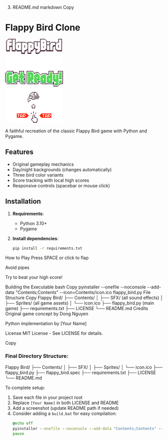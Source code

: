 3. README.md
markdown
Copy
# Flappy Bird Clone

![Game Screenshot](Contents/Sprites/message.png)

A faithful recreation of the classic Flappy Bird game with Python and Pygame.

## Features
- Original gameplay mechanics
- Day/night backgrounds (changes automatically)
- Three bird color variants
- Score tracking with local high scores
- Responsive controls (spacebar or mouse click)

## Installation

1. **Requirements**:
   - Python 3.10+
   - Pygame

2. **Install dependencies**:
   ```bash
   pip install -r requirements.txt
How to Play
Press SPACE or click to flap

Avoid pipes

Try to beat your high score!

Building the Executable
bash
Copy
pyinstaller --onefile --noconsole --add-data "Contents;Contents" --icon=Contents/icon.ico flappy_bird.py
File Structure
Copy
Flappy Bird/
├── Contents/
│   ├── SFX/ (all sound effects)
│   ├── Sprites/ (all game assets)
│   └── icon.ico
├── flappy_bird.py (main game)
├── requirements.txt
├── LICENSE
└── README.md
Credits
Original game concept by Dong Nguyen

Python implementation by [Your Name]

License
MIT License - See LICENSE for details.

Copy

### Final Directory Structure:
Flappy Bird/
├── Contents/
│ ├── SFX/
│ ├── Sprites/
│ └── icon.ico
├── flappy_bird.py
├── flappy_bird.spec
├── requirements.txt
├── LICENSE
└── README.md

To complete setup:
1. Save each file in your project root
2. Replace `[Your Name]` in both LICENSE and README
3. Add a screenshot (update README path if needed)
4. Consider adding a `build.bat` for easy compilation:
   ```bat
   @echo off
   pyinstaller --onefile --noconsole --add-data "Contents;Contents" --icon=Contents/icon.ico flappy_bird.py
   pause